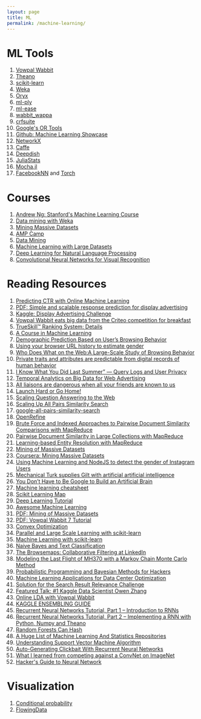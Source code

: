```yaml
---
layout: page
title: ML
permalink: /machine-learning/
---
```


ML Tools
========
1. [Vowpal Wabbit](https://github.com/JohnLangford/vowpal_wabbit)
2. [Theano](http://deeplearning.net/software/theano/index.html#)
3. [scikit-learn](http://scikit-learn.org/stable/index.html)
4. [Weka](http://www.cs.waikato.ac.nz/ml/weka/)
5. [Oryx](https://github.com/cloudera/oryx)
6. [ml-ply](http://mlpy.sourceforge.net/)
7. [ml-ease](http://engineering.linkedin.com/large-scale-machine-learning/open-sourcing-ml-ease)
8. [wabbit_wappa](https://pypi.python.org/pypi/wabbit_wappa/0.2.0#installation)
9. [crfsuite](https://github.com/chokkan/crfsuite)
10. [Google's OR Tools](https://developers.google.com/optimization/docs/installing)
11. [Github: Machine Learning Showcase](https://github.com/showcases/machine-learning?utm_content=bufferd51bb&utm_medium=social&utm_source=twitter.com&utm_campaign=buffer)
12. [NetworkX](https://networkx.github.io/documentation/latest/reference/algorithms.html)
13. [Caffe](http://caffe.berkeleyvision.org/)
14. [Deepdish](http://deepdish.io/)
15. [JuliaStats](http://juliastats.github.io/)
16. [Mocha.jl](http://devblogs.nvidia.com/parallelforall/mocha-jl-deep-learning-julia/)
17. [FacebookNN](https://github.com/facebook/fbnn) and [Torch](https://github.com/torch/torch7/wiki/Cheatsheet)

Courses
=======
1. [Andrew Ng: Stanford's Machine Learning Course](https://www.youtube.com/watch?v=UzxYlbK2c7E)
2. [Data mining with Weka](http://www.cs.waikato.ac.nz/ml/weka/mooc/dataminingwithweka/)
3. [Mining Massive Datasets](https://class.coursera.org/mmds-001)
4. [AMP Camp](http://ampcamp.berkeley.edu)
5. [Data Mining](http://www.cs.utah.edu/~jeffp/teaching/cs5140.html)
6. [Machine Learning with Large Datasets](http://curtis.ml.cmu.edu/w/courses/index.php/Machine_Learning_with_Large_Datasets_10-605_in_Spring_2014)
7. [Deep Learning for Natural Language Processing](http://cs224d.stanford.edu/syllabus.html)
8. [Convolutional Neural Networks for Visual Recognition](http://cs231n.stanford.edu/)

Reading Resources
=================
1. [Predicting CTR with Online Machine Learning](http://mlwave.com/predicting-click-through-rates-with-online-machine-learning/)
2. [PDF: Simple and scalable response prediction for display advertising
](http://people.csail.mit.edu/romer/papers/TISTRespPredAds.pdf)
3. [Kaggle: Display Advertising Challenge](http://www.kaggle.com/c/criteo-display-ad-challenge/forums)
4. [Vowpal Wabbit eats big data from the Criteo competition for breakfast](http://fastml.com/vowpal-wabbit-eats-big-data-from-the-criteo-competition-for-breakfast/)
5. [TrueSkill™ Ranking System: Details](http://research.microsoft.com/en-us/projects/trueskill/details.aspx)
6. [A Course in Machine Learning](http://ciml.info/dl/v0_8/ciml-v0_8-all.pdf)
7. [Demographic Prediction Based on User’s Browsing Behavior](http://www2007.org/papers/paper686.pdf)
8. [Using your browser URL history to estimate gender](http://www.mikeonads.com/2008/07/13/using-your-browser-url-history-estimate-gender/)
9. [Who Does What on the Web:A Large-Scale Study of Browsing Behavior](http://www.aaai.org/ocs/index.php/ICWSM/ICWSM12/paper/viewFile/4660%26lt%3B/4975)
10. [Private traits and attributes are predictable from digital records of human behavior](http://www.pnas.org/content/110/15/5802.full.pdf%20html)
11. [I Know What You Did Last Summer” — Query Logs and User Privacy](http://www.cs.cmu.edu/afs/cs.cmu.edu/user/rosie/www/papers/cikm2007.kanon.pdf)
12. [Temporal Analytics on Big Data for Web Advertising](http://131.107.65.14/pubs/155806/timr-icde2012.pdf)
13. [All liaisons are dangerous when all your friends are known to us](http://arxiv.org/pdf/1012.5913.pdf)
14. [Launch Hard or Go Home!](http://www.idiap.ch/~fleuret/SMLD/2013/Vincent_Etter_-_Launch_Hard_or_Go_Home__Predicting_the_Success_of_Kickstarter_Campaigns.pdf)
15. [Scaling Question Answering to the Web](http://bernstein.iicm.tugraz.at:8080/Ressourcen/Theses/cguetl_diss/diss_html/literatur/Kapitel07/References/Kwok_et_al._2001/p242-kwok.pdf)
16. [Scaling Up All Pairs Similarity Search](http://www2007.org/papers/paper342.pdf)
17. [google-all-pairs-similarity-search](https://code.google.com/p/google-all-pairs-similarity-search/)
18. [OpenRefine](http://openrefine.org/)
19. [Brute Force and Indexed Approaches to Pairwise Document Similarity Comparisons with MapReduce](http://www.umiacs.umd.edu/~jimmylin/publications/Lin_SIGIR2009.pdf)
20. [Pairwise Document Similarity in Large Collections with MapReduce](http://www.ece.umd.edu/~oard/pdf/acl08elsayed2.pdf)
21. [Learning-based Entity Resolution with MapReduce](http://dbs.uni-leipzig.de/file/learning_based_er_with_mr.pdf)
22. [Mining of Massive Datasets](http://www.mmds.org/#ver21)
23. [Coursera: Mining Massive Datasets](https://www.coursera.org/course/mmds)
24. [Using Machine Learning and NodeJS to detect the gender of Instagram Users](http://totems.co/blog/machine-learning-nodejs-gender-instagram/)
25. [Mechanical Turk supplies Gilt with artificial artificial intelligence](http://searchcio.techtarget.com/feature/Mechanical-Turk-supplies-Gilt-with-artificial-artificial-intelligence)
26. [You Don’t Have to Be Google to Build an Artificial Brain](http://www.wired.com/2014/09/google-artificial-brain/)
27. [Machine learning cheatsheet](https://github.com/soulmachine/machine-learning-cheat-sheet)
28. [Scikit Learning Map](http://scikit-learn.org/stable/tutorial/machine_learning_map/)
29. [Deep Learning Tutorial](http://deeplearning.net/tutorial/intro.html)
30. [Awesome Machine Learning](https://github.com/josephmisiti/awesome-machine-learning)
31. [PDF: Mining of Massive Datasets](http://infolab.stanford.edu/~ullman/mmds/book.pdf)
32. [PDF: Vowpal Wabbit 7 Tutorial](https://github.com/JohnLangford/vowpal_wabbit/wiki/v7.0_tutorial.pdf)
33. [Convex Optimization](http://zinkov.com/posts/2013-08-13-vowpal-tutorial/)
34. [Parallel and Large Scale Learning with scikit-learn](https://kaggle2.blob.core.windows.net/prospector-files/1092/8e6cc338-54ea-4818-acff-8679f38cdd26/Parallel_Machine_Learning.pdf)
35. [Machine Learning with scikit-learn](https://kaggle2.blob.core.windows.net/prospector-files/1091/815dad0d-88d9-4b70-9117-fe7cee94879b/scikitlearn.pdf)
36. [Naive Bayes and Text Classification](http://sebastianraschka.com/Articles/2014_naive_bayes_1.html)
37. [The Browsemaps: Collaborative Filtering at LinkedIn](http://mitultiwari.net/docs/papers/browsemap.pdf)
38. [Modeling the Last Flight of MH370 with a Markov Chain Monte Carlo Method](http://nbviewer.ipython.org/github/myhrvold/MH370_MCMC/blob/master/MH370_MC_ConorMyhrvold.ipynb)
39. [Probabilistic Programming and Bayesian Methods for Hackers](http://nbviewer.ipython.org/github/CamDavidsonPilon/Probabilistic-Programming-and-Bayesian-Methods-for-Hackers/tree/master/)
40. [Machine Learning Applications for Data Center Optimization
](http://static.googleusercontent.com/media/www.google.com/en//about/datacenters/efficiency/internal/assets/machine-learning-applicationsfor-datacenter-optimization-finalv2.pdf)
41. [Solution for the Search Result Relevance Challenge](https://github.com/ChenglongChen/Kaggle_CrowdFlower/blob/master/Doc/Kaggle_CrowdFlower_ChenglongChen.pdf)
42. [Featured Talk: #1 Kaggle Data Scientist Owen Zhang](http://nycdatascience.com/featured-talk-1-kaggle-data-scientist-owen-zhang/)
43. [Online LDA with Vowpal Wabbit](http://mlwave.com/tutorial-online-lda-with-vowpal-wabbit/)
44. [KAGGLE ENSEMBLING GUIDE](http://mlwave.com/kaggle-ensembling-guide/)
45. [Recurrent Neural Networks Tutorial, Part 1 – Introduction to RNNs](http://www.wildml.com/2015/09/recurrent-neural-networks-tutorial-part-1-introduction-to-rnns/)
46. [Recurrent Neural Networks Tutorial, Part 2 – Implementing a RNN with Python, Numpy and Theano](http://www.wildml.com/2015/09/recurrent-neural-networks-tutorial-part-2-implementing-a-language-model-rnn-with-python-numpy-and-theano/)
47. [Random Forests Can Hash](http://arxiv.org/pdf/1412.5083v3.pdf)
48. [A Huge List of Machine Learning And Statistics Repositories](http://blog.josephmisiti.com/a-huge-list-of-machine-learning-repositories/)
49. [Understanding Support Vector Machine Algorithm](http://www.analyticsvidhya.com/blog/2015/10/understaing-support-vector-machine-example-code/)
50. [Auto-Generating Clickbait With Recurrent Neural Networks](http://larseidnes.com/2015/10/13/auto-generating-clickbait-with-recurrent-neural-networks/)
51. [What I learned from competing against a ConvNet on ImageNet](http://karpathy.github.io/2014/09/02/what-i-learned-from-competing-against-a-convnet-on-imagenet/)
52. [Hacker's Guide to Neural Network](http://karpathy.github.io/neuralnets/#)

Visualization
=============
1. [Conditional probability](http://setosa.io/conditional/)
2. [FlowingData](http://flowingdata.com/)
